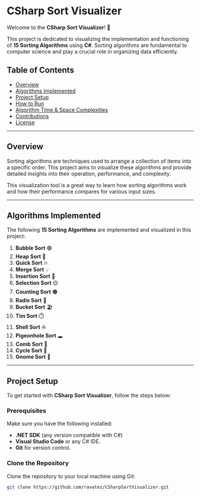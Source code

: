 # CSharp Sort Visualizer

Welcome to the **CSharp Sort Visualizer**! 🎨

This project is dedicated to visualizing the implementation and functioning of **15 Sorting Algorithms** using **C#**. Sorting algorithms are fundamental to computer science and play a crucial role in organizing data efficiently.

## Table of Contents

- [Overview](#overview)
- [Algorithms Implemented](#algorithms-implemented)
- [Project Setup](#project-setup)
- [How to Run](#how-to-run)
- [Algorithm Time & Space Complexities](#algorithm-time--space-complexities)
- [Contributions](#contributions)
- [License](#license)

---

## Overview

Sorting algorithms are techniques used to arrange a collection of items into a specific order. This project aims to visualize these algorithms and provide detailed insights into their operation, performance, and complexity. 

This visualization tool is a great way to learn how sorting algorithms work and how their performance compares for various input sizes.

---

## Algorithms Implemented

The following **15 Sorting Algorithms** are implemented and visualized in this project:

1. **Bubble Sort** 🟢
2. **Heap Sort** 🔵
3. **Quick Sort** 🔥
4. **Merge Sort** 💡
5. **Insertion Sort** 🔄
6. **Selection Sort** 🟡
7. **Counting Sort** 🟠
8. **Radix Sort** 🔻
9. **Bucket Sort** 🏖️
10. **Tim Sort** ⏱️
11. **Shell Sort** ⛵
12. **Pigeonhole Sort** 🕳️
13. **Comb Sort** 🧩
14. **Cycle Sort** 🔄
15. **Gnome Sort** 👑

---

## Project Setup

To get started with **CSharp Sort Visualizer**, follow the steps below:

### Prerequisites

Make sure you have the following installed:
- **.NET SDK** (any version compatible with C#)
- **Visual Studio Code** or any C# IDE.
- **Git** for version control.

### Clone the Repository

Clone the repository to your local machine using Git:

```bash
git clone https://github.com/ravatez/CSharpSortVisualizer.git

